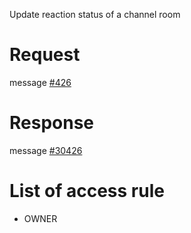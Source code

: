 Update reaction status of a channel room

# Request
message [#426](../../proto/README.md#action_426)

# Response
message [#30426](../../proto/README.md#action_30426)


# List of access rule
* OWNER